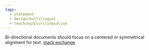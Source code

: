 ```yaml
---
tags: 
  - statement
  - design/multilingual
  - teaching/plurilingualism
---
```


Bi-directional documents should focus on a centered or symmetrical alignment for text. [stack exchange](https://ux.stackexchange.com/a/67082)
